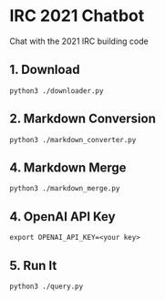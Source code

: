 # IRC 2021 Chatbot

Chat with the 2021 IRC building code

## 1. Download

`python3 ./downloader.py`

## 2. Markdown Conversion

`python3 ./markdown_converter.py`

## 4. Markdown Merge

`python3 ./markdown_merge.py`

## 4. OpenAI API Key

`export OPENAI_API_KEY=<your key>`

## 5. Run It

`python3 ./query.py`